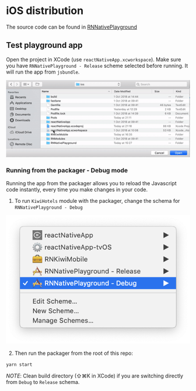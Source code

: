 # iOS distribution

The source code can be found in [RNNativePlayground](https://github.com/kiwicom/mobile/tree/master/ios/RNNativePlayground)

## Test playground app

Open the project in XCode (use `reactNativeApp.xcworkspace`). Make sure you have `RNNativePlayground - Release` scheme selected before running. It will run the app from `jsbundle`.

![](../../docs/assets/open_schema_release.gif)

### Running from the packager - Debug mode

Running the app from the packager allows you to reload the Javascript code instantly, every time you make changes in your code.

1. To run `KiwiHotels` module with the packager, change the schema for `RNNativePlayground - Debug`

![](../../docs/assets/change_debug_schema.png)

2. Then run the packager from the root of this repo:

```bash
yarn start
```

_NOTE_: Clean build directory (⇧⌘K in XCode) if you are switching directly from `Debug` to `Release` schema.
